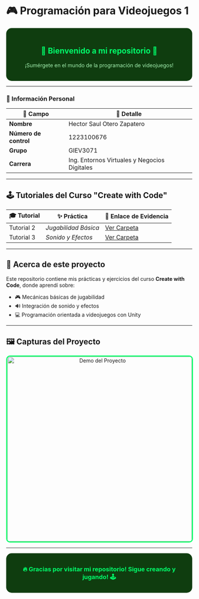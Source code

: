 # 🎮 Programación para Videojuegos 1

<div align="center" style="background-color:#0f3d0f; padding: 20px; border-radius: 15px;">
  <h2 style="color:#00ff6a;">👾 Bienvenido a mi repositorio 🚀</h2>
  <p style="color:#a6f4b3;">¡Sumérgete en el mundo de la programación de videojuegos!</p>
</div>

---

### 👤 Información Personal

| 📝 Campo | 📌 Detalle |
|----------|-----------|
| **Nombre** | Hector Saul Otero Zapatero |
| **Número de control** | 1223100676 |
| **Grupo** | GIEV3071 |
| **Carrera** | Ing. Entornos Virtuales y Negocios Digitales |

---

## 🕹 Tutoriales del Curso "Create with Code"

| 🎓 Tutorial | ✨ Práctica | 🔗 Enlace de Evidencia |
|------------|------------|----------------------|
| Tutorial 2 | *Jugabilidad Básica* | [Ver Carpeta](https://drive.google.com/drive/folders/1fAP_yA7uvkCKehcSlECdI6PfE1E123fg?usp=sharing) |
| Tutorial 3 | *Sonido y Efectos* | [Ver Carpeta](https://drive.google.com/drive/folders/1FmHDwk9S3lV5iXXQeo-RspOP0m3e522_?usp=sharing) |

---

## 🎯 Acerca de este proyecto

Este repositorio contiene mis prácticas y ejercicios del curso **Create with Code**, donde aprendí sobre:  

- 🎮 Mecánicas básicas de jugabilidad  
- 🔊 Integración de sonido y efectos  
- 💻 Programación orientada a videojuegos con Unity  

---

## 🖼 Capturas del Proyecto

<div align="center">
  <img src="./assets/tu-imagen.png" alt="Demo del Proyecto" width="500" style="border: 3px solid #00ff6a; border-radius:10px;"/>
</div>

---

<div align="center" style="background-color:#0f3d0f; padding: 10px; border-radius: 15px;">
  <h3 style="color:#00ff6a;">🔥 Gracias por visitar mi repositorio! Sigue creando y jugando! 🕹</h3>
</div>
